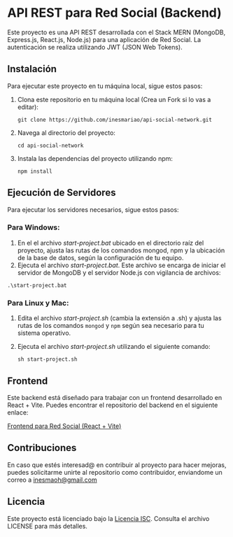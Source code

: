 # API REST para Red Social (Backend)

Este proyecto es una API REST desarrollada con el Stack MERN (MongoDB, Express.js, React.js, Node.js) para una aplicación de Red Social. La autenticación se realiza utilizando JWT (JSON Web Tokens).

## Instalación

Para ejecutar este proyecto en tu máquina local, sigue estos pasos:

1. Clona este repositorio en tu máquina local (Crea un Fork si lo vas a editar):

    ```
    git clone https://github.com/inesmariao/api-social-network.git
    ```

2. Navega al directorio del proyecto:

    ```
    cd api-social-network
    ```

3. Instala las dependencias del proyecto utilizando npm:

    ```
    npm install
    ```

## Ejecución de Servidores

Para ejecutar los servidores necesarios, sigue estos pasos:

### Para Windows:

1. En el el archivo *start-project.bat* ubicado en el directorio raíz del proyecto, ajusta las rutas de los comandos mongod, npm y la ubicación de la base de datos, según la configuración de tu equipo.
2. Ejecuta el archivo *start-project.bat*. Este archivo se encarga de iniciar el servidor de MongoDB y el servidor Node.js con vigilancia de archivos: 

```
.\start-project.bat
```


### Para Linux y Mac:

1. Edita el archivo *start-project.sh* (cambia la extensión a .sh) y ajusta las rutas de los comandos `mongod` y `npm` según sea necesario para tu sistema operativo.

2. Ejecuta el archivo *start-project.sh* utilizando el siguiente comando:

    ```
    sh start-project.sh
    ```

## Frontend

Este backend está diseñado para trabajar con un frontend desarrollado en React + Vite. Puedes encontrar el repositorio del backend en el siguiente enlace:

[Frontend para Red Social (React + Vite)](https://github.com/inesmariao/frontend_social_network.git)

## Contribuciones

En caso que estés interesad@ en contribuir al proyecto para hacer mejoras, puedes solicitarme unirte al repositorio como contribuidor, enviandome un correo a inesmaoh@gmail.com

## Licencia

Este proyecto está licenciado bajo la [Licencia ISC](https://opensource.org/licenses/ISC). Consulta el archivo LICENSE para más detalles.
